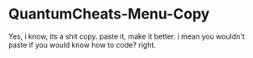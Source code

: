 # QuantumCheats-Menu-Copy
Yes, i know, its a shit copy. paste it, make it better. i mean you wouldn't paste if you would know how to code? right.
